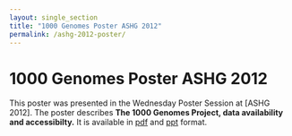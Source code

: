 ```yaml
---
layout: single_section
title: "1000 Genomes Poster ASHG 2012"
permalink: /ashg-2012-poster/
---
```


# 1000 Genomes Poster ASHG 2012

This poster was presented in the Wednesday Poster Session at [ASHG 2012]. The poster describes **The 1000 Genomes Project, data availability and accessibilty.** It is available in [pdf](http://ftp.1000genomes.ebi.ac.uk/vol1/ftp/technical/working/20121107_ashg_2012_poster/lec_ashg_2012.pdf) and [ppt](http://ftp.1000genomes.ebi.ac.uk/vol1/ftp/technical/working/20121107_ashg_2012_poster/lec_ashg_2012.ppt) format.
